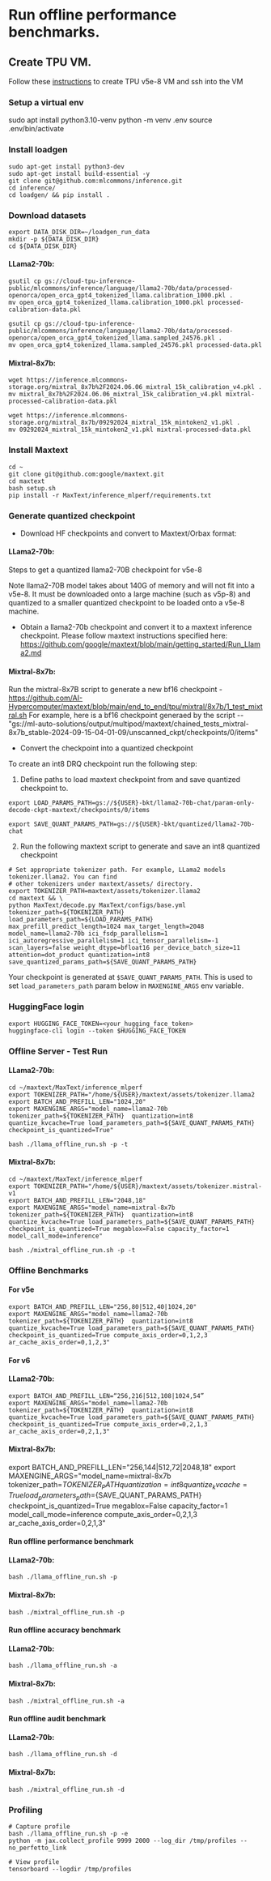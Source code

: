 # Run offline performance benchmarks.


## Create TPU VM.
Follow these [instructions](https://cloud.google.com/tpu/docs/v5e-inference#tpu-vm) to create TPU v5e-8 VM and ssh into the VM


### Setup a virtual env
sudo apt install python3.10-venv
python -m venv .env
source .env/bin/activate

### Install loadgen
```
sudo apt-get install python3-dev
sudo apt-get install build-essential -y
git clone git@github.com:mlcommons/inference.git
cd inference/
cd loadgen/ && pip install .
```

### Download datasets

```
export DATA_DISK_DIR=~/loadgen_run_data
mkdir -p ${DATA_DISK_DIR}
cd ${DATA_DISK_DIR}
```

#### LLama2-70b:

```
gsutil cp gs://cloud-tpu-inference-public/mlcommons/inference/language/llama2-70b/data/processed-openorca/open_orca_gpt4_tokenized_llama.calibration_1000.pkl .
mv open_orca_gpt4_tokenized_llama.calibration_1000.pkl processed-calibration-data.pkl

gsutil cp gs://cloud-tpu-inference-public/mlcommons/inference/language/llama2-70b/data/processed-openorca/open_orca_gpt4_tokenized_llama.sampled_24576.pkl .
mv open_orca_gpt4_tokenized_llama.sampled_24576.pkl processed-data.pkl
```

#### Mixtral-8x7b:
```
wget https://inference.mlcommons-storage.org/mixtral_8x7b%2F2024.06.06_mixtral_15k_calibration_v4.pkl .
mv mixtral_8x7b%2F2024.06.06_mixtral_15k_calibration_v4.pkl mixtral-processed-calibration-data.pkl

wget https://inference.mlcommons-storage.org/mixtral_8x7b/09292024_mixtral_15k_mintoken2_v1.pkl .
mv 09292024_mixtral_15k_mintoken2_v1.pkl mixtral-processed-data.pkl
```

### Install Maxtext 
```
cd ~
git clone git@github.com:google/maxtext.git
cd maxtext
bash setup.sh
pip install -r MaxText/inference_mlperf/requirements.txt
```

### Generate quantized checkpoint

* Download HF checkpoints and convert to Maxtext/Orbax format:
#### LLama2-70b:
Steps to get a quantized llama2-70B checkpoint for v5e-8

Note llama2-70B model takes about 140G of memory and will not fit into a v5e-8. It must be downloaded onto a large machine (such as v5p-8) and quantized to a smaller quantized checkpoint to be loaded onto a v5e-8 machine.

* Obtain a llama2-70b checkpoint and convert it to a maxtext inference checkpoint. Please follow maxtext instructions specified here: https://github.com/google/maxtext/blob/main/getting_started/Run_Llama2.md

#### Mixtral-8x7b:
Run the mixtral-8x7B script to generate a new bf16 checkpoint - https://github.com/AI-Hypercomputer/maxtext/blob/main/end_to_end/tpu/mixtral/8x7b/1_test_mixtral.sh
For example, here is a bf16 checkpoint generaed by the script -- "gs://ml-auto-solutions/output/multipod/maxtext/chained_tests_mixtral-8x7b_stable-2024-09-15-04-01-09/unscanned_ckpt/checkpoints/0/items"

* Convert the checkpoint into a quantized checkpoint

To create an int8 DRQ checkpoint run the following step:

1. Define paths to load maxtext checkpoint from and save quantized checkpoint to.

```
export LOAD_PARAMS_PATH=gs://${USER}-bkt/llama2-70b-chat/param-only-decode-ckpt-maxtext/checkpoints/0/items

export SAVE_QUANT_PARAMS_PATH=gs://${USER}-bkt/quantized/llama2-70b-chat
```

2. Run the following maxtext script to generate and save an int8 quantized checkpoint

```
# Set appropriate tokenizer path. For example, LLama2 models tokenizer.llama2. You can find 
# other tokenizers under maxtext/assets/ directory.
export TOKENIZER_PATH=maxtext/assets/tokenizer.llama2
cd maxtext && \
python MaxText/decode.py MaxText/configs/base.yml tokenizer_path=${TOKENIZER_PATH} load_parameters_path=${LOAD_PARAMS_PATH} max_prefill_predict_length=1024 max_target_length=2048 model_name=llama2-70b ici_fsdp_parallelism=1 ici_autoregressive_parallelism=1 ici_tensor_parallelism=-1 scan_layers=false weight_dtype=bfloat16 per_device_batch_size=11 attention=dot_product quantization=int8 save_quantized_params_path=${SAVE_QUANT_PARAMS_PATH}
```




Your checkpoint is generated at `$SAVE_QUANT_PARAMS_PATH`. This is used to set `load_parameters_path` param below in `MAXENGINE_ARGS` env variable. 

### HuggingFace login
```
export HUGGING_FACE_TOKEN=<your_hugging_face_token>
huggingface-cli login --token $HUGGING_FACE_TOKEN
```

### Offline Server - Test Run
#### LLama2-70b:
```
cd ~/maxtext/MaxText/inference_mlperf
export TOKENIZER_PATH="/home/${USER}/maxtext/assets/tokenizer.llama2
export BATCH_AND_PREFILL_LEN="1024,20"
export MAXENGINE_ARGS="model_name=llama2-70b tokenizer_path=${TOKENIZER_PATH}  quantization=int8 quantize_kvcache=True load_parameters_path=${SAVE_QUANT_PARAMS_PATH} checkpoint_is_quantized=True"

bash ./llama_offline_run.sh -p -t
```
#### Mixtral-8x7b:
```
cd ~/maxtext/MaxText/inference_mlperf
export TOKENIZER_PATH="/home/${USER}/maxtext/assets/tokenizer.mistral-v1
export BATCH_AND_PREFILL_LEN="2048,18"
export MAXENGINE_ARGS="model_name=mixtral-8x7b tokenizer_path=${TOKENIZER_PATH}  quantization=int8 quantize_kvcache=True load_parameters_path=${SAVE_QUANT_PARAMS_PATH} checkpoint_is_quantized=True megablox=False capacity_factor=1 model_call_mode=inference"

bash ./mixtral_offline_run.sh -p -t
```

### Offline Benchmarks

#### For v5e
```
export BATCH_AND_PREFILL_LEN="256,80|512,40|1024,20"
export MAXENGINE_ARGS="model_name=llama2-70b tokenizer_path=${TOKENIZER_PATH}  quantization=int8 quantize_kvcache=True load_parameters_path=${SAVE_QUANT_PARAMS_PATH} checkpoint_is_quantized=True compute_axis_order=0,1,2,3 ar_cache_axis_order=0,1,2,3"
```

#### For v6
#### LLama2-70b:
```
export BATCH_AND_PREFILL_LEN=“256,216|512,108|1024,54”
export MAXENGINE_ARGS="model_name=llama2-70b tokenizer_path=${TOKENIZER_PATH}  quantization=int8 quantize_kvcache=True load_parameters_path=${SAVE_QUANT_PARAMS_PATH} checkpoint_is_quantized=True compute_axis_order=0,2,1,3 ar_cache_axis_order=0,2,1,3"
```
#### Mixtral-8x7b:
export BATCH_AND_PREFILL_LEN="256,144|512,72|2048,18"
export MAXENGINE_ARGS="model_name=mixtral-8x7b tokenizer_path=${TOKENIZER_PATH}  quantization=int8 quantize_kvcache=True load_parameters_path=${SAVE_QUANT_PARAMS_PATH} checkpoint_is_quantized=True megablox=False capacity_factor=1 model_call_mode=inference compute_axis_order=0,2,1,3 ar_cache_axis_order=0,2,1,3"

#### Run offline performance benchmark
#### LLama2-70b:
```
bash ./llama_offline_run.sh -p
```
#### Mixtral-8x7b:
```
bash ./mixtral_offline_run.sh -p
```

#### Run offline accuracy benchmark
#### LLama2-70b:
```
bash ./llama_offline_run.sh -a
```
#### Mixtral-8x7b:
```
bash ./mixtral_offline_run.sh -a
```

#### Run offline audit benchmark
#### LLama2-70b:
```
bash ./llama_offline_run.sh -d

```
#### Mixtral-8x7b:
```
bash ./mixtral_offline_run.sh -d
```


### Profiling

```
# Capture profile
bash ./llama_offline_run.sh -p -e
python -m jax.collect_profile 9999 2000 --log_dir /tmp/profiles --no_perfetto_link

# View profile
tensorboard --logdir /tmp/profiles
```
